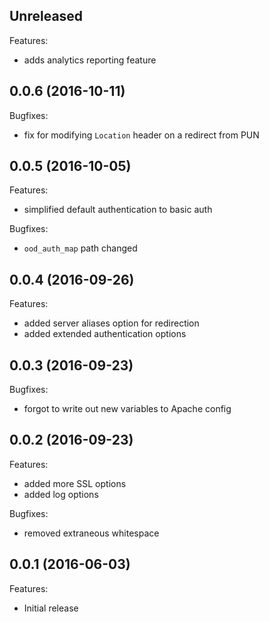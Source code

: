 ## Unreleased

Features:

  - adds analytics reporting feature

## 0.0.6 (2016-10-11)

Bugfixes:

  - fix for modifying `Location` header on a redirect from PUN

## 0.0.5 (2016-10-05)

Features:

  - simplified default authentication to basic auth

Bugfixes:

  - `ood_auth_map` path changed

## 0.0.4 (2016-09-26)

Features:

  - added server aliases option for redirection
  - added extended authentication options

## 0.0.3 (2016-09-23)

Bugfixes:

  - forgot to write out new variables to Apache config

## 0.0.2 (2016-09-23)

Features:

  - added more SSL options
  - added log options

Bugfixes:

  - removed extraneous whitespace

## 0.0.1 (2016-06-03)

Features:

  - Initial release
